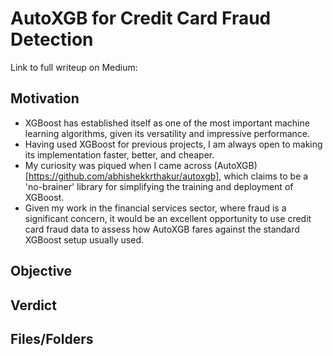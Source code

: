 # AutoXGB for Credit Card Fraud Detection

Link to full writeup on Medium: 

## Motivation
- XGBoost has established itself as one of the most important machine learning algorithms, given its versatility and impressive performance. 
- Having used XGBoost for previous projects, I am always open to making its implementation faster, better, and cheaper. 
- My curiosity was piqued when I came across (AutoXGB)[https://github.com/abhishekkrthakur/autoxgb], which claims to be a 'no-brainer' library for simplifying the training and deployment of XGBoost. 
- Given my work in the financial services sector, where fraud is a significant concern, it would be an excellent opportunity to use credit card fraud data to assess how AutoXGB fares against the standard XGBoost setup usually used.


## Objective

## Verdict

## Files/Folders
